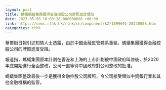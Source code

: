 ```yaml
---
layout: post
title: 據報螞蟻集團獲得金融控股公司牌照進度受阻
date: 2023-05-08 16:03:28.000000000 +08:00
link: https://news.rthk.hk/rthk/ch/component/k2/1699691-20230508.htm
categories: rthk
---
```


華爾街日報引述知情人士透露，由於中國金融監管體系重組，螞蟻集團獲得金融控股公司的牌照進度受阻。

報道指，螞蟻集團原本計劃在香港和上海的上市計劃被中國政府叫停後，於2020年底開始進行全面整改，公司一直等待中國政府對公司整改的批准。

螞蟻集團整改最後一步是獲得金融控股公司牌照，令公司接受類似中資銀行業和其他金融機構的監管。
